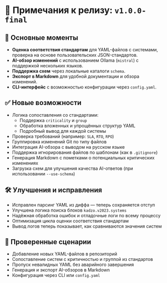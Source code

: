 # 🔖 Примечания к релизу: `v1.0.0-final`

## 🚀 Основные моменты
- **Оценка соответствия стандартам** для YAML-файлов с системами, проверка на основе пользовательских JSON-стандартов.
- **AI-обзор изменений** с использованием Ollama (`mistral`) с поддержкой нескольких языков.
- **Поддержка схем** через локальные каталоги `schema`.
- **Экспорт в Markdown** для удобной документации и обзора изменений.
- **CLI-интерфейс** с возможностью конфигурации через `config.yaml`.

## ✅ Новые возможности
- Логика сопоставления со стандартами:
  - Поддержка `criticality` и `group`
  - Обработка вложенных и упрощённых структур YAML
  - Подробный вывод для каждой системы
- Проверка требований (например: `SLA`, `RTO`, `RPO`)
- Группировка изменений Git по типу файлов
- Интеграция AI-обзора с выводом на русском языке
- Поддержка игнорирования файлов по шаблонам (как в `.gitignore`)
- Генерация Markdown с пометками о потенциальных критических изменениях
- Загрузка схем для улучшения качества AI-ответов (при использовании `--use-schema`)

## 🛠 Улучшения и исправления
- Исправлен парсинг YAML из диффа — теперь сохраняется отступ
- Улучшена логика поиска блоков `kadzo.v2023.systems`
- Надёжная обработка ошибок и отладочные логи по всему процессу
- Оптимизация цикла оценки соответствия стандартам
- Вывод логов теперь показывает, как сравниваются значения систем

## 🧪 Проверенные сценарии
- Добавление новых YAML-файлов в репозиторий
- Сопоставление систем с критичностью и группой из стандартов
- Пропуск невалидных YAML без аварийного завершения
- Генерация и экспорт AI-обзоров в Markdown
- Конфигурация через CLI или `config.yaml`